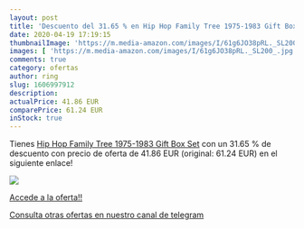```yaml
---
layout: post
title: 'Descuento del 31.65 % en Hip Hop Family Tree 1975-1983 Gift Box S'
date: 2020-04-19 17:19:15
thumbnailImage: 'https://m.media-amazon.com/images/I/61g6JO38pRL._SL200_.jpg'
images: [ 'https://m.media-amazon.com/images/I/61g6JO38pRL._SL200_.jpg' ]
comments: true
category: ofertas
author: ring
slug: 1606997912
description:
actualPrice: 41.86 EUR
comparePrice: 61.24 EUR
inStock: true
---
```


Tienes [Hip Hop Family Tree 1975-1983 Gift Box Set](https://www.amazon.es/dp/1606997912/?tag=redken-21) con un 31.65 % de descuento con precio de oferta de 41.86 EUR (original: 61.24 EUR) en el siguiente enlace!

[![](https://m.media-amazon.com/images/I/61g6JO38pRL._SL200_.jpg)](https://www.amazon.es/dp/1606997912/?tag=redken-21)

[Accede a la oferta!!](https://www.amazon.es/dp/1606997912/?tag=redken-21)

[Consulta otras ofertas en nuestro canal de telegram](https://t.me/s/ofertas25)
